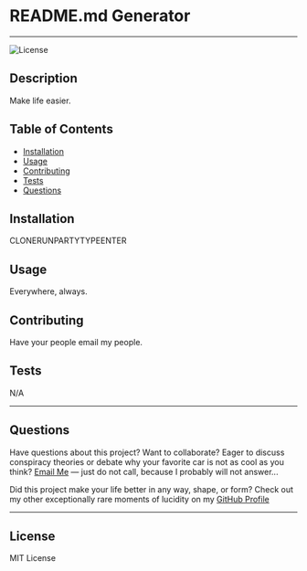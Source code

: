 # README.md Generator

  ---

  ![License](https://img.shields.io/badge/License-MIT%20License-blue.svg)

  ## Description
  Make life easier.

  ## Table of Contents

  - [Installation](#installation)
  - [Usage](#usage)
  - [Contributing](#contributing)
  - [Tests](#tests)
  - [Questions](#questions)

  ## Installation
  CLONERUNPARTYTYPEENTER

  ## Usage
  Everywhere, always.

  ## Contributing
  Have your people email my people.

  ## Tests
  N/A

  ---

  ## Questions

  Have questions about this project? Want to collaborate? Eager to discuss conspiracy theories or debate why your favorite car is not as cool as you think? [Email Me](mailto:iansterlingferguson@gmail.com) — just do not call, because I probably will not answer...
  
  Did this project make your life better in any way, shape, or form?  Check out my other exceptionally rare moments of lucidity on my [GitHub Profile](https://github.com/TEMPTAG)

  ---

  ## License
  MIT License
  
